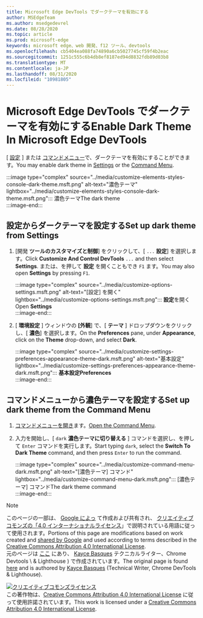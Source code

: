 ```yaml
---
title: Microsoft Edge DevTools でダークテーマを有効にする
author: MSEdgeTeam
ms.author: msedgedevrel
ms.date: 08/28/2020
ms.topic: article
ms.prod: microsoft-edge
keywords: microsoft edge、web 開発、f12 ツール、devtools
ms.openlocfilehash: cb5404ea088fa74890a6cb5027745cf59f4b2eac
ms.sourcegitcommit: 1251c555c6b4db8ef8187ed94d8832fdb89d03b8
ms.translationtype: MT
ms.contentlocale: ja-JP
ms.lasthandoff: 08/31/2020
ms.locfileid: "10981805"
---
```

<!-- Copyright Kayce Basques 

   Licensed under the Apache License, Version 2.0 (the "License");
   you may not use this file except in compliance with the License.
   You may obtain a copy of the License at

       https://www.apache.org/licenses/LICENSE-2.0

   Unless required by applicable law or agreed to in writing, software
   distributed under the License is distributed on an "AS IS" BASIS,
   WITHOUT WARRANTIES OR CONDITIONS OF ANY KIND, either express or implied.
   See the License for the specific language governing permissions and
   limitations under the License.  -->





# <span data-ttu-id="500ba-103">Microsoft Edge DevTools でダークテーマを有効にする</span><span class="sxs-lookup"><span data-stu-id="500ba-103">Enable Dark Theme In Microsoft Edge DevTools</span></span>   

  

<span data-ttu-id="500ba-104">[ [設定](#set-up-dark-theme-from-settings) ] または [コマンドメニュー](#set-up-dark-theme-from-the-command-menu)で、ダークテーマを有効にすることができます。</span><span class="sxs-lookup"><span data-stu-id="500ba-104">You may enable dark theme in [Settings](#set-up-dark-theme-from-settings) or the [Command Menu](#set-up-dark-theme-from-the-command-menu).</span></span>  

:::image type="complex" source="../media/customize-elements-styles-console-dark-theme.msft.png" alt-text="濃色テーマ" lightbox="../media/customize-elements-styles-console-dark-theme.msft.png":::
   <span data-ttu-id="500ba-106">濃色テーマ</span><span class="sxs-lookup"><span data-stu-id="500ba-106">The dark theme</span></span>  
:::image-end:::  

## <span data-ttu-id="500ba-107">設定からダークテーマを設定する</span><span class="sxs-lookup"><span data-stu-id="500ba-107">Set up dark theme from Settings</span></span>   

1.  <span data-ttu-id="500ba-108">[開発 **ツールのカスタマイズと制御**] をクリックして、[ `...` **設定**] を選択します。</span><span class="sxs-lookup"><span data-stu-id="500ba-108">Click **Customize And Control DevTools** `...` and then select **Settings**.</span></span>  <span data-ttu-id="500ba-109">または、を押して **設定** を開くこともでき `F1` ます。</span><span class="sxs-lookup"><span data-stu-id="500ba-109">You may also open **Settings** by pressing `F1`.</span></span>  
    
    :::image type="complex" source="../media/customize-options-settings.msft.png" alt-text="[設定] を開く" lightbox="../media/customize-options-settings.msft.png":::
       <span data-ttu-id="500ba-111">**設定**を開く</span><span class="sxs-lookup"><span data-stu-id="500ba-111">Open **Settings**</span></span>  
    :::image-end:::  

1.  <span data-ttu-id="500ba-112">[ **環境設定** ] ウィンドウの **[外観**] で、[ **テーマ** ] ドロップダウンをクリックし、[ **濃色**] を選択します。</span><span class="sxs-lookup"><span data-stu-id="500ba-112">On the **Preferences** pane,  under **Appearance**, click on the **Theme** drop-down, and select **Dark**.</span></span>  
    
    :::image type="complex" source="../media/customize-settings-preferences-appearance-theme-dark.msft.png" alt-text="基本設定" lightbox="../media/customize-settings-preferences-appearance-theme-dark.msft.png":::
       **<span data-ttu-id="500ba-114">基本設定</span><span class="sxs-lookup"><span data-stu-id="500ba-114">Preferences</span></span>**  
    :::image-end:::  

## <span data-ttu-id="500ba-115">コマンドメニューから濃色テーマを設定する</span><span class="sxs-lookup"><span data-stu-id="500ba-115">Set up dark theme from the Command Menu</span></span>   

1.  <span data-ttu-id="500ba-116">[コマンドメニューを開き][DevtoolsCommandMenu]ます。</span><span class="sxs-lookup"><span data-stu-id="500ba-116">[Open the Command Menu][DevtoolsCommandMenu].</span></span>  
1.  <span data-ttu-id="500ba-117">入力を開始し、[ `dark` **濃色テーマに切り替える** ] コマンドを選択し、を押して `Enter` コマンドを実行します。</span><span class="sxs-lookup"><span data-stu-id="500ba-117">Start typing `dark`, select the **Switch To Dark Theme** command, and then press `Enter` to run the command.</span></span>  
    
    :::image type="complex" source="../media/customize-command-menu-dark.msft.png" alt-text="[濃色テーマ] コマンド" lightbox="../media/customize-command-menu-dark.msft.png":::
       <span data-ttu-id="500ba-119">[濃色テーマ] コマンド</span><span class="sxs-lookup"><span data-stu-id="500ba-119">The dark theme command</span></span>  
    :::image-end:::  
    
<!--  
   


-->  

<!-- links -->  

[DevtoolsCommandMenu]: ../command-menu/index.md "コマンドメニュー |Microsoft ドキュメント"  

> [!NOTE]
> <span data-ttu-id="500ba-121">このページの一部は、 [Google によっ][GoogleSitePolicies] て作成および共有され、 [クリエイティブコモンズの「4.0 インターナショナルライセンス][CCA4IL]」で説明されている用語に従って使用されます。</span><span class="sxs-lookup"><span data-stu-id="500ba-121">Portions of this page are modifications based on work created and [shared by Google][GoogleSitePolicies] and used according to terms described in the [Creative Commons Attribution 4.0 International License][CCA4IL].</span></span>  
> <span data-ttu-id="500ba-122">元のページは [ここ](https://developers.google.com/web/tools/chrome-devtools/customize/dark-theme) にあり、 [Kayce Basques][KayceBasques] テクニカルライター、Chrome Devtools \ & Lighthouse \) で作成されています。</span><span class="sxs-lookup"><span data-stu-id="500ba-122">The original page is found [here](https://developers.google.com/web/tools/chrome-devtools/customize/dark-theme) and is authored by [Kayce Basques][KayceBasques] \(Technical Writer, Chrome DevTools \& Lighthouse\).</span></span>  

[![クリエイティブコモンズライセンス][CCby4Image]][CCA4IL]  
<span data-ttu-id="500ba-124">この著作物は、[Creative Commons Attribution 4.0 International License][CCA4IL] に従って使用許諾されています。</span><span class="sxs-lookup"><span data-stu-id="500ba-124">This work is licensed under a [Creative Commons Attribution 4.0 International License][CCA4IL].</span></span>  

[CCA4IL]: https://creativecommons.org/licenses/by/4.0  
[CCby4Image]: https://i.creativecommons.org/l/by/4.0/88x31.png  
[GoogleSitePolicies]: https://developers.google.com/terms/site-policies  
[KayceBasques]: https://developers.google.com/web/resources/contributors/kaycebasques  

